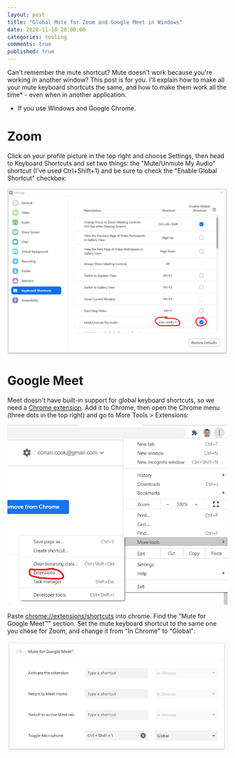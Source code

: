 ```yaml
---
layout: post
title: "Global Mute for Zoom and Google Meet in Windows"
date: 2020-11-18 20:00:00
categories: tooling 
comments: true
published: true
---
```


Can't remember the mute shortcut?  Mute doesn't work because you're working in another window?  This post is for you.  I'll explain how to make all your mute keyboard shortcuts the same, and how to make them work all the time* - even when in another application.

* If you use Windows and Google Chrome.

# Zoom

Click on your profile picture in the top right and choose Settings, then head to Keyboard Shortcuts and set two things: the "Mute/Unmute My Audio" shortcut (I've used Ctrl+Shift+1) and be sure to check the "Enable Global Shortcut" checkbox:

![Zoom Settings](/assets/images/zoom-settings.png)

# Google Meet

Meet doesn't have built-in support for global keyboard shortcuts, so we need a [Chrome extension](https://chrome.google.com/webstore/detail/mute-for-google-meet/joahjeghhofndcnokdadmgjnoleckonf).  Add it to Chrome, then open the Chrome menu (three dots in the top right) and go to More Tools > Extensions:

![Chrome Extensions Settings](/assets/images/chrome-settings-extensions.png)

Paste [chrome://extensions/shortcuts](chrome://extensions/shortcuts) into chrome. Find the "Mute for Google Meet™" section.  Set the mute keyboard shortcut to the same one you chose for Zoom, and change it from "In Chrome" to "Global":

![Mute for Google Meet Settings](/assets/images/chrome-settings-extensions-mute.png)
